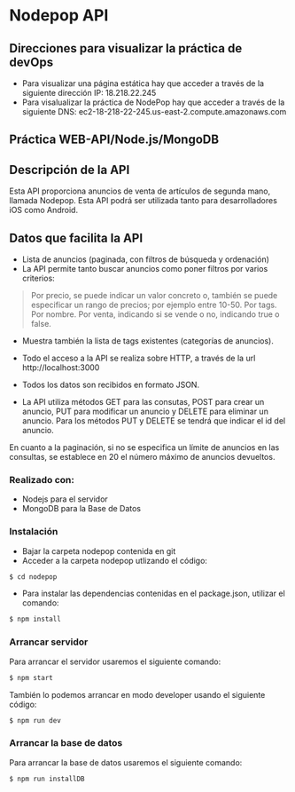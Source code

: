 # Nodepop API

## Direcciones para visualizar la práctica de devOps
- Para visualizar una página estática hay que acceder a través de la siguiente dirección IP: 18.218.22.245
- Para visalualizar la práctica de NodePop hay que acceder a través de la siguiente DNS:
ec2-18-218-22-245.us-east-2.compute.amazonaws.com

## Práctica WEB-API/Node.js/MongoDB

## Descripción de la API

Esta API proporciona anuncios de venta de artículos de segunda mano, llamada Nodepop. Esta API podrá ser utilizada tanto para desarrolladores iOS como Android.

## Datos que facilita la API

- Lista de anuncios (paginada, con filtros de búsqueda y ordenación)
- La API permite tanto buscar anuncios como poner filtros por varios criterios:
> Por precio, se puede indicar un valor concreto o,
> también se puede especificar un rango de precios; por ejemplo entre 10-50.
> Por tags. 
> Por nombre. 
> Por venta, indicando si se vende o no, indicando true o false.

- Muestra también la lista de tags existentes (categorías de anuncios).


- Todo el acceso a la API se realiza sobre HTTP, a través de la url http://localhost:3000
- Todos los datos son recibidos en formato JSON.
- La API utiliza métodos GET para las consutas, POST para crear un anuncio, PUT para modificar un anuncio y DELETE para eliminar un anuncio. Para los métodos PUT y DELETE se tendrá que indicar el id del anuncio.

En cuanto a la paginación, si no se especifica un límite de anuncios en las consultas, se establece en 20 el número máximo de anuncios devueltos.

### Realizado con:

- Nodejs para el servidor
- MongoDB para la Base de Datos

### Instalación

- Bajar la carpeta nodepop contenida en git
- Acceder a la carpeta nodepop utlizando el código: 
```sh
$ cd nodepop
```
- Para instalar las dependencias contenidas en el package.json, utilizar el comando:
```sh
$ npm install
```

### Arrancar servidor
Para arrancar el servidor usaremos el siguiente comando:
```sh
$ npm start
```
También lo podemos arrancar en modo developer usando el siguiente código:
```sh
$ npm run dev
```

### Arrancar la base de datos
Para arrancar la base de datos usaremos el siguiente comando:
```sh
$ npm run installDB
```
